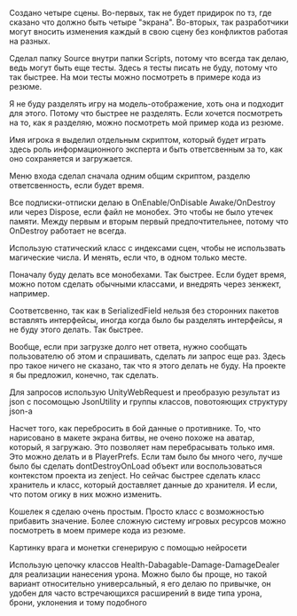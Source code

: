 
Создано четыре сцены.
Во-первых, так не будет придирок по тз, где сказано что должно быть четыре "экрана". Во-вторых, так разработчики могут вносить изменения каждый в свою сцену без конфликтов работая на разных.

Сделал папку Source внутри папки Scripts, потому что всегда так делаю, ведь могут быть еще тесты. Здесь я тесты писать не буду, потому что так быстрее. На мои тесты можно посмотреть в примере кода из резюме.

Я не буду разделять игру на модель-отображение, хоть она и подходит для этого. Потому что быстрее не разделять. Если хочется посмотреть на то, как я разделяю, можно посмотреть мой пример кода из резюме.

Имя игрока я выделил отдельным скриптом, который будет играть здесь роль информационного эксперта и быть ответсвенным за то, как оно сохраняется и загружается.

Меню входа сделал сначала одним общим скриптом, разделю ответсвенность, если будет время.

Все подписки-отписки делаю в OnEnable/OnDisable Awake/OnDestroy или через Dispose, если файл не монобех. Это чтобы не было утечек памяти. Между первым и вторым первый предпочтительнее, потому что OnDestroy работает не всегда.

Использую статический класс с индексами сцен, чтобы не использвать магические числа. И менять, если что, в одном только месте.

Поначалу буду делать все монобехами. Так быстрее. Если будет время, можно потом сделать обычными классами, и внедрять через зенжект, например.

Соответсвенно, так как в SerializedField нельзя без сторонних пакетов вставлять интерфейсы, иногда когда было бы разделять интерфейсы, я не буду этого делать. Так быстрее.

Вообще, если при загрузке долго нет ответа, нужно сообщать пользователю об этом и спрашивать, сделать ли запрос еще раз. Здесь про такое ничего не сказано, так что я этого делать не буду. На проекте я бы предложил, конечно, так сделать.

Для запросов использую UnityWebRequest и преобразую результат из json с посомощью JsonUtility и группы классов, повотояющих структуру json-а

Насчет того, как перебросить в бой данные о противнике. То, что нарисовано в макете экрана битвы, не очено похоже на аватар, который, я загружаю. Это позволяет нам перебрасывать только имя. Это можно делать и в PlayerPrefs.
Если там было бы много чего, лучше было бы сделать dontDestroyOnLoad объект или воспользоваться контекстом проекта из zenject. Но сейчас быстрее сделать класс хранитель и класс, который доставляет данные до хранителя. И если, что потом огику в них можно изменить.

Кошелек я сделаю очень простым. Просто класс с возможностью прибавить значение. Более сложную систему игровых ресурсов можно посмотреть в моем примере кода из резюме.

Картинку врага и монетки сгенерирую с помощью нейросети

Использую цепочку классов Health-Dabagable-Damage-DamageDealer для реализации нанесения урона. Можно было бы проще, но такой вариант относительно универсальный, я его делаю по привычке, он удобен для часто встречающихся расширений в виде типа урона, брони, уклонения и  тому подобного